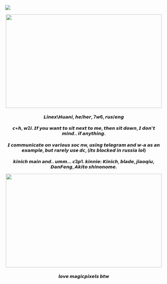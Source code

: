 ![](https://komarev.com/ghpvc/?username=linexlii)
<p align="center">
      <img width="500" height="300" src="https://i.pinimg.com/736x/b4/b1/51/b4b15115a0afd55209a2b6191058d8d9.jpg"
</p>
<h4 align="center"> 𝙇𝙞𝙣𝙚𝙭\𝙃𝙪𝙖𝙣𝙞, 𝙝𝙚/𝙝𝙚𝙧, 7𝙬6, 𝙧𝙪𝙨/𝙚𝙣𝙜
<h4 align="center">𝙘+𝙝, 𝙬2𝙞. 𝙄𝙛 𝙮𝙤𝙪 𝙬𝙖𝙣𝙩 𝙩𝙤 𝙨𝙞𝙩 𝙣𝙚𝙭𝙩 𝙩𝙤 𝙢𝙚, 𝙩𝙝𝙚𝙣 𝙨𝙞𝙩 𝙙𝙤𝙬𝙣, 𝙄 𝙙𝙤𝙣'𝙩 𝙢𝙞𝙣𝙙.. 𝙞𝙛 𝙖𝙣𝙮𝙩𝙝𝙞𝙣𝙜.
<h4 align="center">𝙄 𝙘𝙤𝙢𝙢𝙪𝙣𝙞𝙘𝙖𝙩𝙚 𝙤𝙣 𝙫𝙖𝙧𝙞𝙤𝙪𝙨 𝙨𝙤𝙘 𝙣w, 𝙪𝙨𝙞𝙣𝙜 𝙩𝙚𝙡𝙚𝙜𝙧𝙖𝙢 𝙖𝙣𝙙 𝙬-𝙖 𝙖𝙨 𝙖𝙣 𝙚𝙭𝙖𝙢𝙥𝙡𝙚, 𝙗𝙪𝙩 𝙧𝙖𝙧𝙚𝙡𝙮 𝙪𝙨𝙚 𝙙𝙘, (𝙞𝙩𝙨 𝙗𝙡𝙤𝙘𝙠𝙚𝙙 𝙞𝙣 𝙧𝙪𝙨𝙨𝙞𝙖 𝙡𝙤𝙡)
<h4 align="center">𝙠𝙞𝙣𝙞𝙘𝙝 𝙢𝙖𝙞𝙣 𝙖𝙣𝙙.. 𝙪𝙢𝙢...  𝙘3𝙥1. 
𝙠𝙞𝙣𝙣𝙞𝙚: 𝙆𝙞𝙣𝙞𝙘𝙝, 𝙗𝙡𝙖𝙙𝙚, 𝙟𝙞𝙖𝙤𝙦𝙞𝙪, 𝘿𝙖𝙣𝙁𝙚𝙣𝙜, 𝘼𝙠𝙞𝙩𝙤 𝙨𝙝𝙞𝙣𝙤𝙣𝙤𝙢𝙚.
<p style="white-space: nowrap;">
<p align="center">
      <img width="500" height="300" src="https://i.pinimg.com/736x/5d/5b/1b/5d5b1b22861cf2ff711a78bea238f1af.jpg"
</p>
<h4 align="center"> 𝙡𝙤𝙫𝙚 𝙢𝙖𝙜𝙞𝙘𝙥𝙞𝙭𝙚𝙡𝙨 𝙗𝙩𝙬
